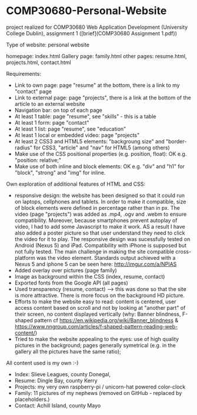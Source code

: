 # COMP30680-Personal-Website
project realized for COMP30680 Web Application Development (University College Dublin), assignment 1 ([brief](COMP30680 Assignment 1.pdf))

Type of website: personal website

homepage: index.html
Gallery page: family.html
other pages: resume.html, projects.html, contact.html

Requirements:
* Link to own page: page "resume" at the bottom, there is a link to my "contact" page
* Link to external page: page "projects", there is a link at the bottom of the article to an external website
* Navigation bar: on top of each page
* At least 1 table: page "resume", see "skills" - this is a table
* At least 1 form: page "contact"
* At least 1 list: page "resume", see "education"
* At least 1 local or embedded video: page "projects"
* At least 2 CSS3 and HTML5 elements: "backgroung size" and "border-radius" for CSS3, 	"article" and "nav" for HTML5 (among others)
* Make use of the CSS positional properties (e.g. position, float): OK e.g. "position: relative;"
* Make use of both inline and block elements: OK e.g. "div" and "h1" for "block", "strong" and "img" for inline.


Own exploration of additional features of HTML and CSS:

* responsive design: the website has been designed so that it could run on laptops, cellphones and tablets. In order to make it compatible, size of block elements were defined in percentage rather than in px. The video (page "projects") was added as .mp4, .ogv and .webm to ensure compatibility. Moreover, because smartphones prevent autoplay of video, I had to add some Javascript to make it work. AS a result I have also added a poster picture so that user understand they need to click the video for it to play. The responsive design was sucessfully tested on Android (Nexus 5) and iPad. Compatibility with iPhone is supposed but not fully tested. The main challenge in making the site compatible cross-platform was the video element. Standards output achieved with a Nexus 5 and iphone 5 can be seen here: http://imgur.com/a/NPIAS
* Added overlay over pictures (page family)
* Image as background within the CSS (index, resume, contact)
* Exported fonts from the Google API (all pages)
* Used transparency (resume, contact) --> this was done so that the site is more attractive. There is more focus on the background HD picture.
* Efforts to make the website easy to read: content is centered, user access content based on scroll and not by looking at "another part" of their screen, no content displayed vertically (why: Banner blindness, F-shaped pattern cf https://en.wikipedia.org/wiki/Banner_blindness & https://www.nngroup.com/articles/f-shaped-pattern-reading-web-content/)
* Tried to make the website appealing to the eyes: use of high quality pictures in the background; pages generally symetrical (e.g. in the gallery all the pictures have the same ratio);



All content used is my own :-)
* Index: Slieve Leagues, county Donegal, 
* Resume: Dingle Bay, county Kerry
* Projects: my very own raspberry-pi / unicorn-hat powered color-clock
* Family: 11 pictures of my nephews (removed on GitHub - replaced by placeholders.)
* Contact: Achill Island, county Mayo
